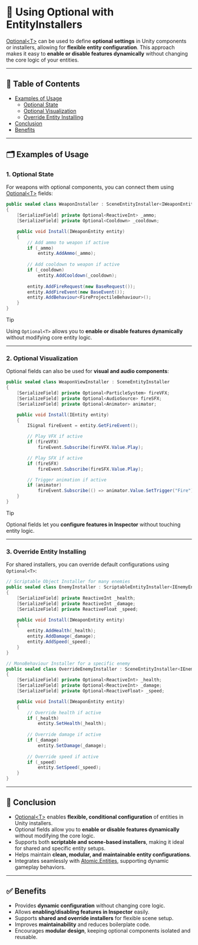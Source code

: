 # 📌 Using Optional with EntityInstallers

[Optional\<T>](../Elements/Utils/Optional.md) can be used to define **optional settings** in Unity components or installers, allowing for **flexible entity configuration**. 
This approach makes it easy to **enable or disable features dynamically** without changing the core logic of your entities.

---

## 📑 Table of Contents

- [Examples of Usage](#-examples-of-usage)
    - [Optional State](#1-optional-state)
    - [Optional Visualization](#2-optional-visualization)
    - [Override Entity Installing](#3-override-entity-installing)
- [Conclusion](#-conclusion)
- [Benefits](#-benefits)

---

## 🗂 Examples of Usage

### 1. Optional State

For weapons with optional components, you can connect them using [Optional\<T>](../Elements/Utils/Optional.md) fields:

```csharp
public sealed class WeaponInstaller : SceneEntityInstaller<IWeaponEntity>
{
    [SerializeField] private Optional<ReactiveInt> _ammo;
    [SerializeField] private Optional<Cooldown> _cooldown;

    public void Install(IWeaponEntity entity)
    {
        // Add ammo to weapon if active
        if (_ammo)
            entity.AddAmmo(_ammo);
        
        // Add cooldown to weapon if active
        if (_cooldown)
            entity.AddCooldown(_cooldown);
        
        entity.AddFireRequest(new BaseRequest());
        entity.AddFireEvent(new BaseEvent());
        entity.AddBehaviour<FireProjectileBehaviour>();
    }
}
```

> [!TIP]
> Using `Optional<T>` allows you to **enable or disable features dynamically** without modifying core entity logic.

---

### 2. Optional Visualization

Optional fields can also be used for **visual and audio components**:

```csharp
public sealed class WeaponViewInstaller : SceneEntityInstaller
{
    [SerializeField] private Optional<ParticleSystem> fireVFX;
    [SerializeField] private Optional<AudioSource> fireSFX;
    [SerializeField] private Optional<Animator> animator;

    public void Install(IEntity entity)
    {
        ISignal fireEvent = entity.GetFireEvent();

        // Play VFX if active
        if (fireVFX)
            fireEvent.Subscribe(fireVFX.Value.Play);

        // Play SFX if active
        if (fireSFX)
            fireEvent.Subscribe(fireSFX.Value.Play);

        // Trigger animation if active
        if (animator)
            fireEvent.Subscribe(() => animator.Value.SetTrigger("Fire"));
    }
}
```

> [!TIP] 
> Optional fields let you **configure features in Inspector** without touching entity logic.

---

### 3. Override Entity Installing

For shared installers, you can override default configurations using `Optional<T>`:

```csharp
// Scriptable Object Installer for many enemies
public sealed class EnemyInstaller : ScriptableEntityInstaller<IEnemyEntity>
{
    [SerializeField] private ReactiveInt _health;
    [SerializeField] private ReactiveInt _damage;
    [SerializeField] private ReactiveFloat _speed;

    public void Install(IWeaponEntity entity)
    {
        entity.AddHealth(_health);
        entity.AddDamage(_damage);
        entity.AddSpeed(_speed);
    }
}
```

```csharp
// MonoBehaviour Installer for a specific enemy
public sealed class OverrideEnemyInstaller : SceneEntityInstaller<IEnemyEntity>
{
    [SerializeField] private Optional<ReactiveInt> _health;
    [SerializeField] private Optional<ReactiveInt> _damage;
    [SerializeField] private Optional<ReactiveFloat> _speed;

    public void Install(IWeaponEntity entity)
    {
        // Override health if active
        if (_health)
            entity.SetHealth(_health);
        
        // Override damage if active
        if (_damage)
            entity.SetDamage(_damage);
        
        // Override speed if active
        if (_speed)
            entity.SetSpeed(_speed);
    }
}
```

---

## 🏁 Conclusion

- [Optional\<T>](../Elements/Utils/Optional.md) enables **flexible, conditional configuration** of entities in Unity installers.
- Optional fields allow you to **enable or disable features dynamically** without modifying the core logic.
- Supports both **scriptable and scene-based installers**, making it ideal for shared and specific entity setups.
- Helps maintain **clean, modular, and maintainable entity configurations**.
- Integrates seamlessly with [Atomic.Entities](../Entities/Manual.md), supporting dynamic gameplay behaviors.

---

## ✅ Benefits

- Provides **dynamic configuration** without changing core logic.
- Allows **enabling/disabling features in Inspector** easily.
- Supports **shared and override installers** for flexible scene setup.
- Improves **maintainability** and reduces boilerplate code.
- Encourages **modular design**, keeping optional components isolated and reusable.  
